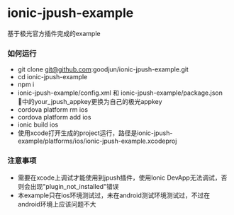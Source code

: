 # ionic-jpush-example ###

基于极光官方插件完成的example

### 如何运行 ###

* git clone git@github.com:goodjun/ionic-jpush-example.git
* cd ionic-jpush-example
* npm i
* ionic-jpush-example/config.xml 和 ionic-jpush-example/package.json 中的your_jpush_appkey更换为自己的极光appkey
* cordova platform rm ios
* cordova platform add ios
* ionic build ios
* 使用xcode打开生成的project运行，路径是ionic-jpush-example/platforms/ios/ionic-jpush-example.xcodeproj

### 注意事项 ###

* 需要在xcode上调试才能使用到jpush插件，使用Ionic DevApp无法调试，否则会出现"plugin_not_installed"错误
* 本example只在ios环境测试过，未在android测试环境测试过，不过在android环境上应该问题不大